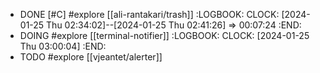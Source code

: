 - DONE [#C] #explore [[ali-rantakari/trash]]
  :LOGBOOK:
  CLOCK: [2024-01-25 Thu 02:34:02]--[2024-01-25 Thu 02:41:26] =>  00:07:24
  :END:
- DOING #explore [[terminal-notifier]]
  :LOGBOOK:
  CLOCK: [2024-01-25 Thu 03:00:04]
  :END:
- TODO #explore [[vjeantet/alerter]]